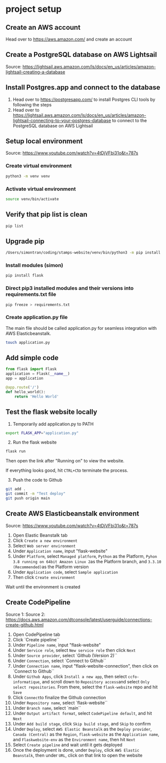 # project setup

## Create an AWS account

Head over to https://aws.amazon.com/ and create an account

## Create a PostgreSQL database on AWS Lightsail

Source: https://lightsail.aws.amazon.com/ls/docs/en_us/articles/amazon-lightsail-creating-a-database

## Install Postgres.app and connect to the database

1. Head over to https://postgresapp.com/ to install Postgres CLI tools by following the steps
2. Head over to https://lightsail.aws.amazon.com/ls/docs/en_us/articles/amazon-lightsail-connecting-to-your-postgres-database to connect to the PostgreSQL database on AWS Lightsail

## Setup local environment

Source: https://www.youtube.com/watch?v=4tDjVFbi31o&t=787s

### Create virtual environment

```sh
python3 -m venv venv
```

### Activate virtual environment

```sh
source venv/bin/activate
```

## Verify that pip list is clean

```sh
pip list
```

## Upgrade pip

```sh
/Users/simontran/coding/stamps-website/venv/bin/python3 -m pip install --upgrade pip
```

### Install modules (simon)

```sh
pip install flask
```

### Direct pip3 installed modules and their versions into requirements.txt file 

```sh
pip freeze > requirements.txt
```

### Create application.py file

The main file should be called application.py for seamless integration with AWS Elasticbeanstalk.

```sh
touch application.py
```

## Add simple code

```py
from flask import Flask
application = Flask(__name__)
app = application

@app.route('/')
def hello_world():
    return 'Hello World'
```

## Test the flask website locally

1. Temporarily add application.py to PATH

```sh
export FLASK_APP="application.py"
```
2. Run the flask website

```sh
flask run
```

Then open the link after "Running on" to view the website. 

If everything looks good, hit `CTRL+C`to terminate the process.

3. Push the code to Github

```sh
git add .
git commit -m "Test deploy"
git push origin main
```

## Create AWS Elasticbeanstalk environment

Source: https://www.youtube.com/watch?v=4tDjVFbi31o&t=787s

1. Open Elastic Beanstalk tab
2. Click `Create a new environment`
3. Select `Web server environment`
4. Under `Application name`, input "flask-website"
5. Under `Platform`, select `Managed platform`, `Python` as the Platform, `Pyhon 3.8 running on 64bit Amazon Linux 2`as the Platform branch, and `3.3.10 (Recommended)`as the Platform version
6. Under `Application code`, select `Sample application`
7. Then click `Create environment`

Wait until the environment is created

## Create CodePipeline

Source 1:
Source 2: https://docs.aws.amazon.com/dtconsole/latest/userguide/connections-create-github.html

1. Open CodePipeline tab
2. Click `Create pipeline``
3. Under `Pipeline name`, input "flask-website"
4. Under `Service role`, select `New service role` then click `Next`
5. Under `Source provider`, select `Github (Version 2)``
6. Under `Connection`, select `Connect to Github``
7. Under `Connection name`, input "flask-website-connection", then click on `Connect to Github``
8. Under `Github Apps`, click `Install a new app`, then select `ccfo-informatique`, and scroll down to `Repository access`and select `Only select repositories`. From there, select the `flask-website` repo and hit `Save`
9. Click `Connect`to finalize the Github connection
10. Under `Repository name`, select `flask-website``
11. Under `Branch name`, select `main``
12. Under `Output artifact format`, select `CodePipeline default`, and hit `Next`
13. Under `Add build stage`, click `Skip build stage`, and `Skip` to confirm
14. Under `Deploy`, select `AWS Elastic Beanstalk` as the `Deploy provider`, `Canada (Central)` as the `Region`, `flask-website` as the `Application name`, and `Flaskwebsite-env` as the `Environment name`, then hit `Next`
15. Select `Create pipeline` and wait until it gets deployed
16. Once the deployment is done, under `Deploy`, click `AWS Elastic Beanstalk`, then under `URL`, click on that link to open the website